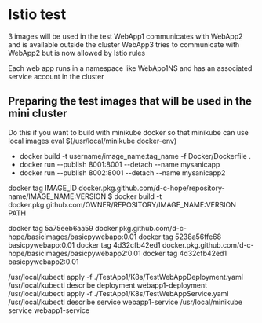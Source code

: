 # Istio test
3 images will be used in the test
WebApp1 communicates with WebApp2 and is available outside the cluster
WebApp3 tries to communicate with WebApp2 but is now allowed by Istio rules

Each web app runs in a namespace like WebApp1NS and has an associated service account in the cluster


## Preparing the test images that will be used in the mini cluster

Do this if you want to build with minikube docker so that minikube can use local images
eval $(/usr/local/minikube docker-env)

 * docker build -t username/image_name:tag_name -f Docker/Dockerfile . 
 * docker run --publish 8001:8001 --detach --name mysanicapp <image>
 * docker run --publish 8002:8001 --detach --name mysanicapp2 <image>

docker tag IMAGE_ID docker.pkg.github.com/d-c-hope/repository-name/IMAGE_NAME:VERSION
$ docker build -t docker.pkg.github.com/OWNER/REPOSITORY/IMAGE_NAME:VERSION PATH


docker tag 5a75eeb6aa59 docker.pkg.github.com/d-c-hope/basicimages/basicpywebapp:0.01
docker tag 5238a56ffe68 basicpywebapp:0.01
docker tag 4d32cfb42ed1 docker.pkg.github.com/d-c-hope/basicimages/basicpywebapp2:0.01
docker tag 4d32cfb42ed1 basicpywebapp2:0.01

/usr/local/kubectl apply -f ./TestApp1/K8s/TestWebAppDeployment.yaml
/usr/local/kubectl describe deployment webapp1-deployment
/usr/local/kubectl apply -f ./TestApp1/K8s/TestWebAppService.yaml
/usr/local/kubectl describe service webapp1-service
/usr/local/minikube service webapp1-service